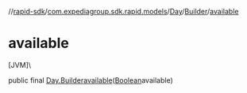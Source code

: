 //[rapid-sdk](../../../../index.md)/[com.expediagroup.sdk.rapid.models](../../index.md)/[Day](../index.md)/[Builder](index.md)/[available](available.md)

# available

[JVM]\

public final [Day.Builder](index.md)[available](available.md)([Boolean](https://docs.oracle.com/javase/8/docs/api/java/lang/Boolean.html)available)
